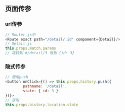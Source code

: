 ## 页面传参

### url传参

```js
// Router.js中
<Route exact path="/detail/:id" component={Detail}/>
// Detail.js
this.props.match.params
// 跳转到 #/detail/3 得到 {id: 3}
```

### 隐式传参

```js
// 使用push
<button onClick={() => this.props.history.push({
		pathname: '/detail',
		state: { id: 3 }
})}>
// 获取
this.props.history.location.state
```

